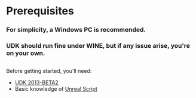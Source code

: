 # Prerequisites

### For simplicity, a Windows PC is recommended.
### UDK should run fine under WINE, but if any issue arise, you're on your own.
##
Before getting started, you'll need:
- [UDK 2013-BETA2](https://mega.nz/file/I3gFiZqZ#WuOehV5pcQJsxGPLSTRh8SimAJKh8o_nC1JMj0IbHqU)
- Basic knowledge of [Unreal Script](https://docs.unrealengine.com/udk/Three/UnrealScriptHome.html)